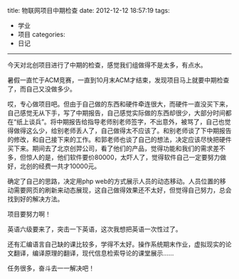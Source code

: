 title: 物联网项目中期检查
date: 2012-12-12 18:57:19
tags:
- 学业
- 项目
categories:
- 日记
---

今天对北创项目进行了中期的检查，感觉我们组做得不是太多，有点水。

暑假一直忙于ACM竞赛，一直到10月末ACM才结束，发现项目马上就要中期检查了，而自己又没做多少。

哎，专心做项目吧。但由于自己做的东西和硬件牵连很大，而硬件一直没买下来，自己感觉无从下手，写了中期报告，自己感觉实际做的东西却很少，大部分时间都在“纸上谈兵”。将中期报告给指导老师别老师签字，不出意外，被骂了，自己也觉得做得这么少，给别老师丢人了，自己做得太不应该了。和别老师谈了下中期报告的修改，和自己接下来的工作。和郭老师也谈了自己的想法，决定应该尽快把硬件买下来。期间去了北京创羿公司，看了他们的产品，觉得功能和我们的需求差不多，但惊人的是，他们软件要价80000，太吓人了，觉得软件自己一定要努力做好，北创的经费一共才10000元。

确定了自己的思路，决定用php web的方式展示人员的动态移动。人员位置的移动需要网页的刷新来动态展现，这自己做得效果还不太好，但觉得自己努力，总会找到好的解决方法。

项目要努力啊！

英语六级要来了，突击一下英语，这次我想把英语一次性过了。

还有汇编语言自己缺的课比较多，学得不太好。操作系统期末作业，虚拟现实的论文翻译，编译原理的翻译，现代信息检索导论的课堂展示……

任务很多，奋斗去一一解决吧！
